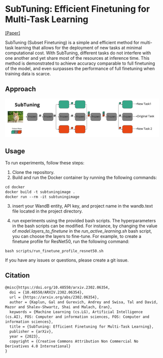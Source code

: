 # SubTuning: Efficient Finetuning for Multi-Task Learning

[[Paper]](https://arxiv.org/abs/2302.06354)

SubTuning (Subset Finetuning) is a simple and efficient method for multi-task learning that allows for the deployment of new tasks at minimal computational cost. With SubTuning, different tasks do not interfere with one another and yet share most of the resources at inference time. This method is demonstrated to achieve accuracy comparable to full finetuning of the model, and even surpasses the performance of full finetuning when training data is scarce.
## Approach
![SubTuning](SubTuning.png)

## Usage
To run experiments, follow these steps:

1. Clone the repository.
2. Build and run the Docker container by running the following commands:
```
cd docker
docker build -t subtuningimage .
docker run --rm -it subtuningimage
```
3. insert your WandB entity, API key, and project name in the wandb.text file located in the project directory.

4.  run experiments using the provided bash scripts. The hyperparameters in the bash scripts can be modified. For instance, by changing the value of _model.layers_to_finetune_ in the _run_active_learning.sh_ bash script, you can choose the layers to fine-tune.
For example, to create a finetune profile for ResNet50, run the following command:
```
bash scripts/run_finetune_profile_resnet50.sh
```
If you have any issues or questions, please create a git issue.

## Citation
```
@misc{https://doi.org/10.48550/arxiv.2302.06354,
  doi = {10.48550/ARXIV.2302.06354},
  url = {https://arxiv.org/abs/2302.06354},
  author = {Kaplun, Gal and Gurevich, Andrey and Swisa, Tal and David, Mazor and Shalev-Shwartz, Shai and Malach, Eran},
  keywords = {Machine Learning (cs.LG), Artificial Intelligence (cs.AI), FOS: Computer and information sciences, FOS: Computer and information sciences},
  title = {SubTuning: Efficient Finetuning for Multi-Task Learning},
  publisher = {arXiv},
  year = {2023},
  copyright = {Creative Commons Attribution Non Commercial No Derivatives 4.0 International}
}
```